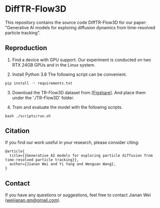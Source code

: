 # DiffTR-Flow3D
This repository contains the source code DiffTR-Flow3D for our paper: "Generative AI models for exploring diffusion dynamics from time-resolved particle tracking".

## Reproduction

1. Find a device with GPU support. Our experiment is conducted on two RTX 24GB GPUs and in the Linux system.

2. Install Python 3.8 The following script can be convenient.
```bash
pip install -r requirements.txt
```

3. Download the TR-Flow3D dataset from [[Figshare]](https://figshare.com/articles/dataset/TR-Flow3D/27617541). And place them under the './TR-Flow3D' folder. 

4. Train and evaluate the model with the following scripts.
```shell
bash ./scripts/run.sh
```

## Citation

If you find our work useful in your research, please consider citing:

```
@article{
  title={{Generative AI models for exploring particle diffusion from time-resolved particle tracking}},
  author={Jianan Wei and Yi Yang and Wenguan Wang},
}
```

## Contact
If you have any questions or suggestions, feel free to contact Jianan Wei (weijianan.gm@gmail.com).


